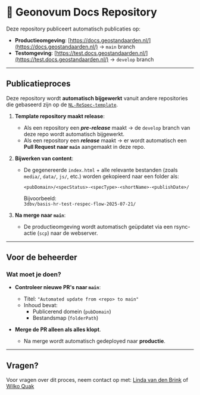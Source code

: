 # 📄 Geonovum Docs Repository

Deze repository publiceert automatisch publicaties op:

- **Productieomgeving**: [https://docs.geostandaarden.nl/](https://docs.geostandaarden.nl/) → `main` branch  
- **Testomgeving**: [https://test.docs.geostandaarden.nl/](https://test.docs.geostandaarden.nl/) → `develop` branch

---

## Publicatieproces

Deze repository wordt **automatisch bijgewerkt** vanuit andere repositories die gebaseerd zijn op de [`NL-ReSpec-template`](https://github.com/Geonovum/NL-ReSpec-template).

1. **Template repository maakt release**:
   - Als een repository een **_pre-release_** maakt → de `develop` branch van deze repo wordt automatisch bijgewerkt.
   - Als een repository een **_release_** maakt → er wordt automatisch een **Pull Request naar `main`** aangemaakt in deze repo.

2. **Bijwerken van content**:
   - De gegenereerde `index.html` + alle relevante bestanden (zoals `media/`, `data/`, `js/`, etc.) worden gekopieerd naar een folder als:
     ```
     <pubDomain>/<specStatus>-<specType>-<shortName>-<publishDate>/
     ```
     Bijvoorbeeld:  
     `3dbv/basis-hr-test-respec-flow-2025-07-21/`

3. **Na merge naar `main`**:
   - De productieomgeving wordt automatisch geüpdatet via een rsync-actie (`scp`) naar de webserver.

---

## Voor de beheerder

### Wat moet je doen?

- **Controleer nieuwe PR's naar `main`**:
  - Titel: `"Automated update from <repo> to main"`
  - Inhoud bevat:
    - Publicerend domein (`pubDomain`)
    - Bestandsmap (`folderPath`)

- **Merge de PR alleen als alles klopt**.
  - Na merge wordt automatisch gedeployed naar **productie**.

---

## Vragen?

Voor vragen over dit proces, neem contact op met: [Linda van den Brink](mailto:l.vandenbrink@geonovum.nl) of [Wilko Quak](mailto:w.quak@geonovum.nl)
